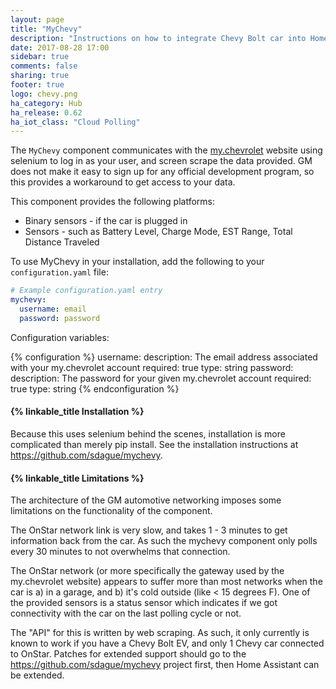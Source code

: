 ```yaml
---
layout: page
title: "MyChevy"
description: "Instructions on how to integrate Chevy Bolt car into Home Assistant."
date: 2017-08-28 17:00
sidebar: true
comments: false
sharing: true
footer: true
logo: chevy.png
ha_category: Hub
ha_release: 0.62
ha_iot_class: "Cloud Polling"
---
```


The `MyChevy` component communicates with the
[my.chevrolet](https://my.chevrolet.com) website using selenium to log
in as your user, and screen scrape the data provided. GM does not
make it easy to sign up for any official development program, so this
provides a workaround to get access to your data.

This component provides the following platforms:
 - Binary sensors - if the car is plugged in
 - Sensors - such as Battery Level, Charge Mode, EST Range, Total
   Distance Traveled

To use MyChevy in your installation, add the following to your `configuration.yaml` file:

```yaml
# Example configuration.yaml entry
mychevy:
  username: email
  password: password
```

Configuration variables:

{% configuration %}
username:
    description: The email address associated with your my.chevrolet account
    required: true
    type: string
password:
    description: The password for your given my.chevrolet account
    required: true
    type: string
{% endconfiguration %}


#### {% linkable_title Installation %}

Because this uses selenium behind the scenes, installation is more
complicated than merely pip install. See the installation instructions
at https://github.com/sdague/mychevy.

#### {% linkable_title Limitations %}

The architecture of the GM automotive networking imposes some
limitations on the functionality of the component.

The OnStar network link is very slow, and takes 1 - 3 minutes to get
information back from the car. As such the mychevy component only
polls every 30 minutes to not overwhelms that connection.

The OnStar network (or more specifically the gateway used by the
my.chevrolet website) appears to suffer more than most networks when
the car is a) in a garage, and b) it's cold outside (like < 15 degrees
F). One of the provided sensors is a status sensor which indicates if
we got connectivity with the car on the last polling cycle or not.

The "API" for this is written by web scraping. As such, it only
currently is known to work if you have a Chevy Bolt EV, and only 1
Chevy car connected to OnStar. Patches for extended support should go
to the https://github.com/sdague/mychevy project first, then
Home Assistant can be extended.
